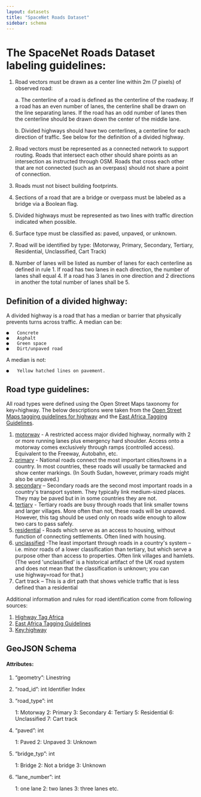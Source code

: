 ```yaml
---
layout: datasets
title: "SpaceNet Roads Dataset"
sidebar: schema
---
```

# The SpaceNet Roads Dataset labeling guidelines:


1.	Road vectors must be drawn as a center line within 2m (7 pixels) of observed road:

    a.	The centerline of a road is defined as the centerline of the roadway. If a road has an even number of lanes, the centerline shall be drawn on the line separating lanes.  If the road has an odd number of lanes then the centerline should be drawn down the center of the middle lane.

    b.	Divided highways should have two centerlines, a centerline for each direction of traffic.  See below for the definition of a divided highway.

2.	Road vectors must be represented as a connected network to support routing.  Roads that intersect each other should share points as an intersection as instructed through OSM.  Roads that cross each other that are not connected (such as an overpass) should not share a point of connection.
3.	Roads must not bisect building footprints.
4.	Sections of a road that are a bridge or overpass must be labeled as a bridge via a Boolean flag.
5.	Divided highways must be represented as two lines with traffic direction indicated when possible.
6.	Surface type must be classified as:  paved, unpaved, or unknown.
7.	Road will be identified by type: (Motorway, Primary, Secondary, Tertiary, Residential, Unclassified, Cart Track)
8.	Number of lanes will be listed as number of lanes for each centerline as defined in rule 1.  If road has two lanes in each direction, the number of lanes shall equal 4.  If a road has 3 lanes in one direction and 2 directions in another the total number of lanes shall be 5.


## Definition of a divided highway:

A divided highway is a road that has a median or barrier that physically prevents turns across traffic.
A median can be:

    ●	Concrete
    ●	Asphalt
    ●	Green space
    ●	Dirt/unpaved road

A median is not:

    ●	Yellow hatched lines on pavement.


## Road type guidelines:
All road types were defined using the Open Street Maps taxonomy for key=highway. The below descriptions were taken from the [Open Street Maps tagging guidelines for highway](http://wiki.openstreetmap.org/wiki/Key:highway) and the [East Africa Tagging Guidelines](http://wiki.openstreetmap.org/wiki/East_Africa_Tagging_Guidelines).
1.	[motorway](http://wiki.openstreetmap.org/wiki/Tag:highway%3Dmotorway) - A restricted access major divided highway, normally with 2 or more running lanes plus emergency hard shoulder. Access onto a motorway comes exclusively through ramps (controlled access).  Equivalent to the Freeway, Autobahn, etc.
2.	[primary](http://wiki.openstreetmap.org/wiki/Tag:highway%3Dprimary) - National roads connect the most important cities/towns in a country. In most countries, these roads will usually be tarmacked and show center markings. (In South Sudan, however, primary roads might also be unpaved.)
3.	[secondary](http://wiki.openstreetmap.org/wiki/Tag:highway%3Dsecondary) – Secondary roads are the second most important roads in a country's transport system. They typically link medium-sized places. They may be paved but in in some countries they are not.
4.	[tertiary](http://wiki.openstreetmap.org/wiki/Tag:highway%3Dtertiary) - Tertiary roads are busy through roads that link smaller towns and larger villages. More often than not, these roads will be unpaved. However, this tag should be used only on roads wide enough to allow two cars to pass safely.
5.	[residential](http://wiki.openstreetmap.org/wiki/Tag:highway%3Dresidential) - Roads which serve as an access to housing, without function of connecting settlements. Often lined with housing.
6.	[unclassified](http://wiki.openstreetmap.org/wiki/Tag:highway%3Dunclassified) -The least important through roads in a country's system – i.e. minor roads of a lower classification than tertiary, but which serve a purpose other than access to properties. Often link villages and hamlets. (The word 'unclassified' is a historical artifact of the UK road system and does not mean that the classification is unknown; you can use highway=road for that.)
7.	Cart track – This is a dirt path that shows vehicle traffic that is less defined than a residential

Additional information and rules for road identification come from following sources:

  1) [Highway Tag Africa](http://wiki.openstreetmap.org/wiki/Highway_Tag_Africa)
  2) [East Africa Tagging Guidelines](http://wiki.openstreetmap.org/wiki/East_Africa_Tagging_Guidelines)
  3) [Key:highway](http://wiki.openstreetmap.org/wiki/Key:highway)


## GeoJSON Schema
#### Attributes:
1)	“geometry”: Linestring

2)	“road_id”: int
Identifier Index

3)	“road_type”: int

    1: Motorway
    2: Primary
    3: Secondary
    4: Tertiary
    5: Residential
    6: Unclassified
    7: Cart track

4)	“paved”: int

    1: Paved
    2: Unpaved
    3: Unknown

5)	“bridge_typ”: int

    1: Bridge
    2: Not a bridge
    3: Unknown

6)	“lane_number”: int

    1: one lane
    2: two lanes
    3: three lanes
    etc.

